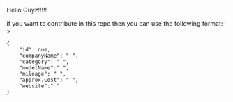 Hello Guyz!!!!!

if you want to contribute in this repo then you can use the following format:->

    {
        "id": num,
        "companyName": " ",
        "category": " ",
        "modelName":" ",
        "mileage": " ",
        "approx.Cost": " ",
        "website":" "
    }
